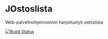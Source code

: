 # JOstoslista
Web-palvelinohjelmoinnin harjoitustyö ostoslista

[![Build Status](https://travis-ci.org/OtterleyW/JOstoslista.svg?branch=master)](https://travis-ci.org/OtterleyW/JOstoslista)
